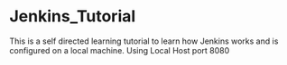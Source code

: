 # Jenkins_Tutorial
This is a self directed learning tutorial to learn how Jenkins works and is configured on a local machine. Using Local Host port 8080
